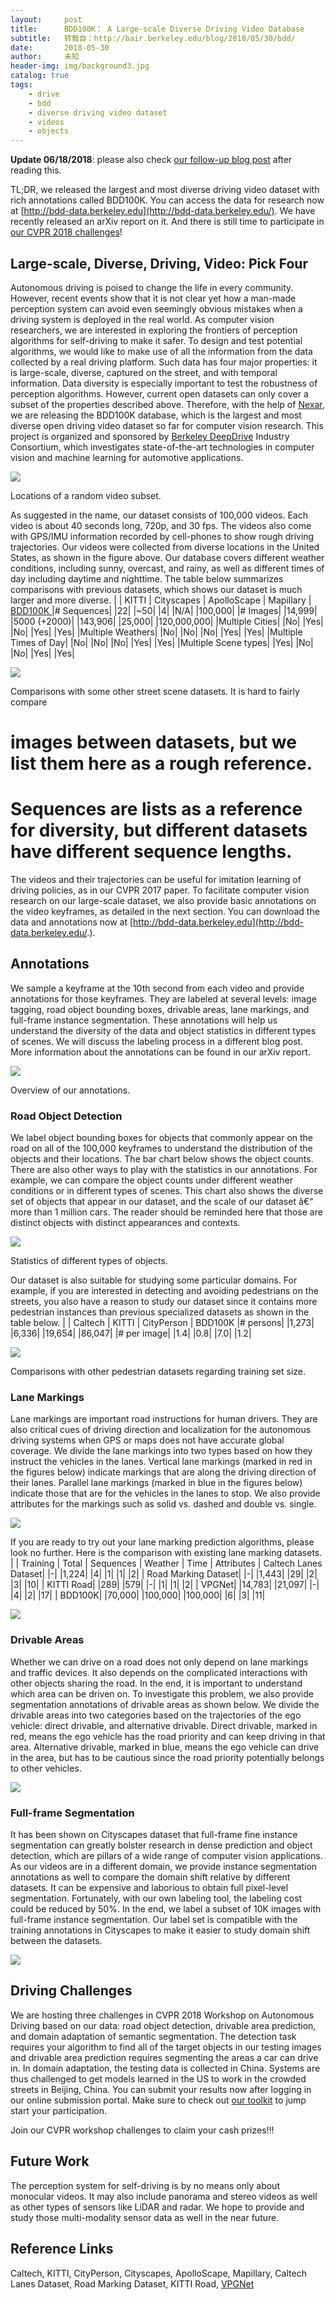 ```yaml
---
layout:     post
title:      BDD100K： A Large-scale Diverse Driving Video Database
subtitle:   转载自：http://bair.berkeley.edu/blog/2018/05/30/bdd/
date:       2018-05-30
author:     未知
header-img: img/background3.jpg
catalog: true
tags:
    - drive
    - bdd
    - diverse driving video dataset
    - videos
    - objects
---
```


**Update 06/18/2018**: please also check [our follow-up blog post](http://bair.berkeley.edu/blog/2018/06/18/bdd-update) after
reading this.

TL;DR, we released the largest and most diverse driving video dataset with rich
annotations called BDD100K. You can access the data for research now at [http://bdd-data.berkeley.edu](http://bdd-data.berkeley.edu/). We have
recently released an arXiv
report on it. And there is still time to participate in [our CVPR 2018 challenges](http://bdd-data.berkeley.edu/wad-2018.html)!







## Large-scale, Diverse, Driving, Video: Pick Four

Autonomous driving is poised to change the life in every community. However,
recent events show that it is not clear yet how a man-made perception system can
avoid even seemingly obvious mistakes when a driving system is deployed in the
real world. As computer vision researchers, we are interested in exploring the
frontiers of perception algorithms for self-driving to make it safer. To design
and test potential algorithms, we would like to make use of all the information
from the data collected by a real driving platform. Such data has four major
properties: it is large-scale, diverse, captured on the street, and with
temporal information. Data diversity is especially important to test the
robustness of perception algorithms. However, current open datasets can only
cover a subset of the properties described above. Therefore, with the help of [Nexar](https://www.getnexar.com/), we are releasing the BDD100K
database, which is the largest and most diverse open driving video dataset so
far for computer vision research. This project is organized and sponsored by [Berkeley DeepDrive](https://deepdrive.berkeley.edu/) Industry
Consortium, which investigates state-of-the-art technologies in computer vision
and machine learning for automotive applications.


![](http://bair.berkeley.edu/static/blog/bdd/geo_distribution.jpg)


Locations of a random video subset.



As suggested in the name, our dataset consists of 100,000 videos. Each video is
about 40 seconds long, 720p, and 30 fps. The videos also come with GPS/IMU
information recorded by cell-phones to show rough driving trajectories. Our
videos were collected from diverse locations in the United States, as shown in
the figure above. Our database covers different weather conditions, including
sunny, overcast, and rainy, as well as different times of day including daytime
and nighttime. The table below summarizes comparisons with previous datasets,
which shows our dataset is much larger and more diverse.
 | | KITTI | Cityscapes | ApolloScape | Mapillary | [ BDD100K ](https://arxiv.org/abs/1805.04687) 
 |# Sequences| |22| |~50| |4| |N/A| |100,000| 
 |# Images| |14,999| |5000 (+2000)| |143,906| |25,000| |120,000,000| 
 |Multiple Cities| |No| |Yes| |No| |Yes| |Yes| 
 |Multiple Weathers| |No| |No| |No| |Yes| |Yes| 
 |Multiple Times of Day| |No| |No| |No| |Yes| |Yes| 
 |Multiple Scene types| |Yes| |No| |No| |Yes| |Yes| 


![](http://bair.berkeley.edu/static/blog/bdd/table0.png)


Comparisons with some other street scene datasets. It is hard to fairly compare
# images between datasets, but we list them here as a rough reference.
# Sequences are lists as a reference for diversity, but different datasets have different sequence lengths.



The videos and their trajectories can be useful for imitation learning of
driving policies, as in our CVPR 2017
paper. To facilitate computer vision research on our large-scale dataset, we
also provide basic annotations on the video keyframes, as detailed in the next
section. You can download the data and annotations now at [http://bdd-data.berkeley.edu](http://bdd-data.berkeley.edu/.).

## Annotations

We sample a keyframe at the 10th second from each video and provide annotations
for those keyframes. They are labeled at several levels: image tagging, road
object bounding boxes, drivable areas, lane markings, and full-frame instance
segmentation. These annotations will help us understand the diversity of the
data and object statistics in different types of scenes. We will discuss the
labeling process in a different blog post. More information about the
annotations can be found in our arXiv
report.


![](http://bair.berkeley.edu/static/blog/bdd/annotation_examples.png)


Overview of our annotations.



### Road Object Detection

We label object bounding boxes for objects that commonly appear on the road on
all of the 100,000 keyframes to understand the distribution of the objects and
their locations. The bar chart below shows the object counts. There are also
other ways to play with the statistics in our annotations. For example, we can
compare the object counts under different weather conditions or in different
types of scenes. This chart also shows the diverse set of objects that appear in
our dataset, and the scale of our dataset â€“ more than 1 million cars. The
reader should be reminded here that those are distinct objects with distinct
appearances and contexts.


![](http://bair.berkeley.edu/static/blog/bdd/bbox_instance.png)


Statistics of different types of objects.



Our dataset is also suitable for studying some particular domains. For example,
if you are interested in detecting and avoiding pedestrians on the streets, you
also have a reason to study our dataset since it contains more pedestrian
instances than previous specialized datasets as shown in the table below.
 | | Caltech | KITTI | CityPerson | BDD100K 
 |# persons| |1,273| |6,336| |19,654| |86,047| 
 |# per image| |1.4| |0.8| |7.0| |1.2| 


![](http://bair.berkeley.edu/static/blog/bdd/table1.png)


Comparisons with other pedestrian datasets regarding training set size.



### Lane Markings

Lane markings are important road instructions for human drivers. They are also
critical cues of driving direction and localization for the autonomous driving
systems when GPS or maps does not have accurate global coverage. We divide the
lane markings into two types based on how they instruct the vehicles in the
lanes. Vertical lane markings (marked in red in the figures below) indicate
markings that are along the driving direction of their lanes. Parallel lane
markings (marked in blue in the figures below) indicate those that are for the
vehicles in the lanes to stop. We also provide attributes for the markings such
as solid vs. dashed and double vs. single.


![](http://bair.berkeley.edu/static/blog/bdd/lane_markings.png)



If you are ready to try out your lane marking prediction algorithms, please look
no further. Here is the comparison with existing lane marking datasets.
 | | Training | Total | Sequences | Weather | Time | Attributes 
 | Caltech Lanes Dataset| |-| |1,224| |4| |1| |1| |2| 
 | Road Marking Dataset| |-| |1,443| |29| |2| |3| |10| 
 | KITTI Road| |289| |579| |-| |1| |1| |2| 
 | VPGNet| |14,783| |21,097| |-| |4| |2| |17| 
 | BDD100K| |70,000| |100,000| |100,000| |6| |3| |11| 


![](http://bair.berkeley.edu/static/blog/bdd/table2.png)



### Drivable Areas

Whether we can drive on a road does not only depend on lane markings and traffic
devices. It also depends on the complicated interactions with other objects
sharing the road. In the end, it is important to understand which area can be
driven on. To investigate this problem, we also provide segmentation annotations
of drivable areas as shown below. We divide the drivable areas into two
categories based on the trajectories of the ego vehicle: direct drivable, and
alternative drivable. Direct drivable, marked in red, means the ego vehicle has
the road priority and can keep driving in that area. Alternative drivable,
marked in blue, means the ego vehicle can drive in the area, but has to be
cautious since the road priority potentially belongs to other vehicles.


![](http://bair.berkeley.edu/static/blog/bdd/drivable_area.png)



### Full-frame Segmentation

It has been shown on Cityscapes dataset that full-frame fine instance
segmentation can greatly bolster research in dense prediction and object
detection, which are pillars of a wide range of computer vision applications. As
our videos are in a different domain, we provide instance segmentation
annotations as well to compare the domain shift relative by different datasets.
It can be expensive and laborious to obtain full pixel-level segmentation.
Fortunately, with our own labeling tool, the labeling cost could be reduced by
50%. In the end, we label a subset of 10K images with full-frame instance
segmentation. Our label set is compatible with the training annotations in
Cityscapes to make it easier to study domain shift between the datasets.


![](http://bair.berkeley.edu/static/blog/bdd/segmentation.jpg)



## Driving Challenges

We are hosting three
challenges in CVPR 2018 Workshop on Autonomous Driving based on our data:
road object detection, drivable area prediction, and domain adaptation of
semantic segmentation. The detection task requires your algorithm to find all of
the target objects in our testing images and drivable area prediction requires
segmenting the areas a car can drive in. In domain adaptation, the testing data
is collected in China. Systems are thus challenged to get models learned in the
US to work in the crowded streets in Beijing, China. You can submit your results
now after logging in our
online submission portal. Make sure to check out [our toolkit](https://github.com/ucbdrive/bdd-data) to jump start your
participation.

Join our CVPR workshop challenges to claim your cash prizes!!!

## Future Work

The perception system for self-driving is by no means only about monocular
videos. It may also include panorama and stereo videos as well as other types
of sensors like LiDAR and radar. We hope to provide and study those
multi-modality sensor data as well in the near future.

## Reference Links

 Caltech,
 KITTI,
 CityPerson,
 Cityscapes,
 ApolloScape,
 Mapillary,
 Caltech Lanes Dataset,
 Road Marking Dataset,
 KITTI Road,
[ VPGNet](https://arxiv.org/abs/1710.06288)
